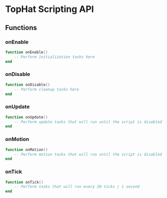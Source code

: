 # TopHat Scripting API
## Functions

### onEnable
```lua
function onEnable()
    -- Perform initialization tasks here
end
```
### onDisable
```lua
function onDisable()
    -- Perform cleanup tasks here
end
```
### onUpdate
```lua
function onUpdate()
    -- Perform update tasks that will run until the script is disabled
end
```
### onMotion
```lua
function onMotion()
    -- Perform motion tasks that will run until the script is disabled
end
```
### onTick
```lua
function onTick()
    -- Perform tasks that will run every 20 ticks / 1 second
end
```